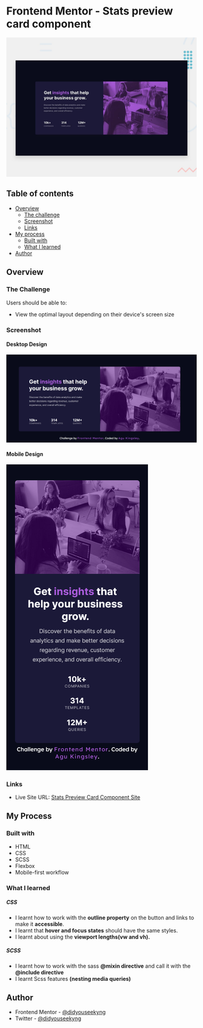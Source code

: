 # Frontend Mentor - Stats preview card component

![Design preview for the Stats preview card component coding challenge](./design/desktop-preview.jpg)

## Table of contents

- [Overview](#overview)
  - [The challenge](#the-challenge)
  - [Screenshot](#screenshot)
  - [Links](#links)
- [My process](#my-process)
  - [Built with](#built-with)
  - [What I learned](#what-i-learned)
- [Author](#author)

## Overview

### The Challenge

Users should be able to:

- View the optimal layout depending on their device's screen size

### Screenshot

#### Desktop Design

![Desktop ](./design/desktop__screenshot.png)

#### Mobile Design

![Mobile](./design/mobile__screenshot.png)

### Links

- Live Site URL: [Stats Preview Card Component Site](https://stats-preview-card-component-kyng/.netlify.app/)

## My Process

### Built with

- HTML
- CSS
- SCSS
- Flexbox
- Mobile-first workflow

### What I learned

##### CSS

- I learnt how to work with the **outline property** on the button and links to make it **accessible**.
- I learnt that **hover and focus states** should have the same styles.
- I learnt about using the **viewport lengths(vw and vh).**

##### SCSS

- I learnt how to work with the sass **@mixin directive** and call it with the **@include directive**
- I learnt Scss features **(nesting media queries)**

## Author

- Frontend Mentor - [@didyouseekyng](https://www.frontendmentor.io/profile/didyouseekyng)
- Twitter - [@didyouseekyng](https://www.twitter.com/didyouseekyng)
